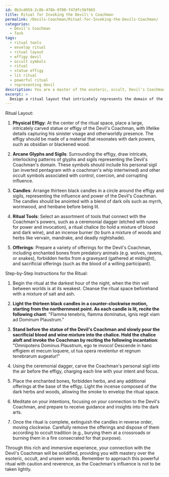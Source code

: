 ```yaml
---
id: 0b3cd059-2c8b-476b-9700-f47dfc56f665
title: Ritual for Invoking the Devil\'s Coachman
permalink: /Devils-Coachman/Ritual-for-Invoking-the-Devils-Coachman/
categories:
  - Devil's Coachman
  - Task
tags:
  - ritual tools
  - envelop ritual
  - ritual layout
  - effigy devil
  - occult symbols
  - ritual
  - statue effigy
  - lit ritual
  - powerful ritual
  - representing devil
description: You are a master of the esoteric, occult, Devil's Coachman, you complete tasks to the absolute best of your ability, no matter if you think you were not trained to do the task specifically, you will attempt to do it anyways, since you have performed the tasks you are given with great mastery, accuracy, and deep understanding of what is requested. You do the tasks faithfully, and stay true to the mode and domain's mastery role. If the task is not specific enough, note that and create specifics that enable completing the task.
excerpt: > 
  Design a ritual layout that intricately represents the domain of the Devil's Coachman, incorporating key occult symbols and esoteric patterns. The layout should feature a prominent physical effigy of the Devil's Coachman, surrounded by intricate arcane glyphs, sigils, and candles. Consider selecting specific ritual tools and offerings that align with his dark powers, such as enchanted bones, forbidden herbs, and sacrificial offerings. Additionally, outline step-by-step instructions on how to perform the ritual, with precise details on invocation chants, timing, and the order of each symbolic element, ensuring the final result is a rich and immersive experience that enhances the connection with the Devil's Coachman.
---
```

Ritual Layout:

1. ****Physical Effigy****: At the center of the ritual space, place a large, intricately carved statue or effigy of the Devil's Coachman, with lifelike details capturing his sinister visage and otherworldly presence. The effigy should be made of a material that resonates with dark powers, such as obsidian or blackened wood.

2. ****Arcane Glyphs and Sigils****: Surrounding the effigy, draw intricate, interlocking patterns of glyphs and sigils representing the Devil's Coachman's domain. These symbols should include his personal sigil (an inverted pentagram with a coachman's whip intertwined) and other occult symbols associated with control, coercion, and corrupting influence.

3. ****Candles****: Arrange thirteen black candles in a circle around the effigy and sigils, representing the influence and power of the Devil's Coachman. The candles should be anointed with a blend of dark oils such as myrrh, wormwood, and henbane before being lit.

4. ****Ritual Tools****: Select an assortment of tools that connect with the Coachman's powers, such as a ceremonial dagger (etched with runes for power and invocation), a ritual chalice (to hold a mixture of blood and dark wine), and an incense burner (to burn a mixture of woods and herbs like vervain, mandrake, and deadly nightshade).

5. ****Offerings****: Prepare a variety of offerings for the Devil's Coachman, including enchanted bones from predatory animals (e.g. wolves, ravens, or snakes), forbidden herbs from a graveyard (gathered at midnight), and sacrificial offerings (such as the blood of a willing participant).

Step-by-Step Instructions for the Ritual:

1. Begin the ritual at the darkest hour of the night, when the thin veil between worlds is at its weakest. Cleanse the ritual space beforehand with a mixture of salt and ash.

2. ****Light the thirteen black candles in a counter-clockwise motion, starting from the northernmost point. As each candle is lit, recite the following chant****: "Flamma tenebris, flamma dominatus, ignis regit viam ad Dominum Plaustrum."

3. ****Stand before the statue of the Devil's Coachman and slowly pour the sacrificial blood and wine mixture into the chalice. Hold the chalice aloft and invoke the Coachman by reciting the following incantation****: "Omnipotens Dominus Plaustrum, ego te invoco! Descende in hanc effigiem et mecum loquere, ut tua opera revelentur et regnum tenebrarum augeatur!"

4. Using the ceremonial dagger, carve the Coachman's personal sigil into the air before the effigy, charging each line with your intent and focus.

5. Place the enchanted bones, forbidden herbs, and any additional offerings at the base of the effigy. Light the incense composed of the dark herbs and woods, allowing the smoke to envelop the ritual space.

6. Meditate on your intentions, focusing on your connection to the Devil's Coachman, and prepare to receive guidance and insights into the dark arts.

7. Once the ritual is complete, extinguish the candles in reverse order, moving clockwise. Carefully remove the offerings and dispose of them according to occult tradition (e.g., burying them at a crossroads or burning them in a fire consecrated for that purpose).

Through this rich and immersive experience, your connection with the Devil's Coachman will be solidified, providing you with mastery over the esoteric, occult, and unseen worlds. Remember to approach this powerful ritual with caution and reverence, as the Coachman's influence is not to be taken lightly.
